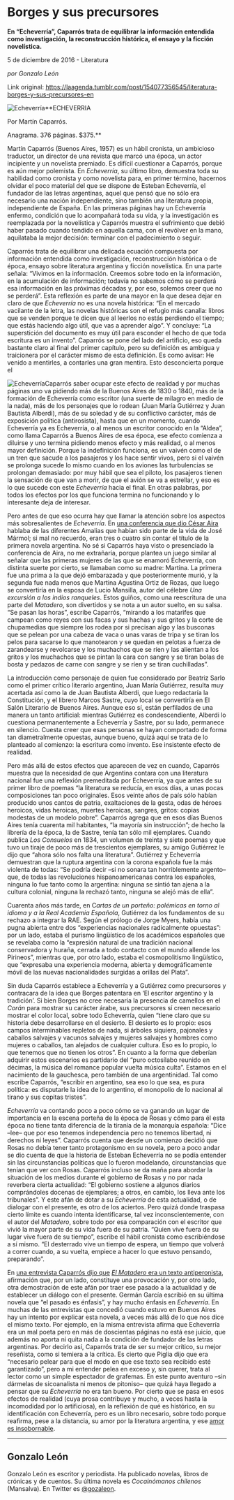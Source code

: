 # Borges y sus precursores

**En “Echeverría”, Caparrós
trata de equilibrar la información
entendida como investigación, la reconstrucción histórica,
el ensayo y la ficción novelística.**

5 de diciembre de 2016 - Literatura

_por Gonzalo León_

Link original: https://laagenda.tumblr.com/post/154077356545/literatura-borges-y-sus-precursores-en

![Echeverría](https://64.media.tumblr.com/a3d6acac3af0abce2b579613ce929968/tumblr_inline_pjzvr69QV11t6q87u_500.jpg)**ECHEVERRIA  

Por Martín Caparrós.  

Anagrama. 376 páginas. $375.**

Martín
Caparrós (Buenos Aires, 1957) es un hábil cronista, un ambicioso
traductor, un director de una revista que marcó una época, un actor
incipiente y un novelista premiado. Es difícil cuestionar a
Caparrós, porque es aún mejor polemista. En *Echeverría*,
su último libro, demuestra toda su habilidad como cronista y como
novelista para, en primer término, hacernos olvidar el poco material
del que se dispone de Esteban Echeverría, el fundador de las letras
argentinas, aquel que pensó que no sólo era necesario una nación
independiente, sino también una literatura propia, independiente de
España. En las primeras páginas hay un Echeverría enfermo,
condición que lo acompañará toda su vida, y la investigación es
reemplazada por la novelística y Caparrós muestra el sufrimiento
que debió haber pasado cuando tendido en aquella cama, con el
revólver en la mano, aquilataba la mejor decisión: terminar con el
padecimiento o seguir.

Caparrós
trata de equilibrar una delicada ecuación compuesta por información
entendida como investigación, reconstrucción histórica o de época,
ensayo sobre literatura argentina y ficción novelística. En una
parte señala: “Vivimos en la información. Creemos sobre todo en
la información, en la acumulación de información; todavía no
sabemos cómo se perderá esa información en las próximas décadas
y, por eso, solemos creer que no se perderá”. Esta reflexión es
parte de una mayor en la que desea dejar en claro de que *Echeverría*
no es una novela histórica: “En el mercado vacilante de la letra,
las novelas históricas son el refugio más canalla: libros que se
venden porque te dicen que al leerlos no estás perdiendo el tiempo;
que estás haciendo algo útil, que vas a aprender algo”. Y
concluye: “La superstición del documento es muy útil para
esconder el hecho de que toda escritura es un invento”. Caparrós
se pone del lado del artificio, eso queda bastante claro al final del
primer capítulo, pero su definición es ambigua y traicionera por el
carácter mismo de esta definición. Es como avisar: He venido a
mentirles, a contarles una gran mentira. Esto desconcierta porque el


![Echeverría](https://64.media.tumblr.com/e205cec44629b7fda8a020f2ffd538a9/tumblr_inline_pjzvr75Irr1t6q87u_400.jpg)Caparrós
saber ocupar este efecto de realidad y por muchas páginas uno va
pidiendo más de la Buenos Aires de 1830 o 1840, más de la formación
de Echeverría como escritor (una suerte de milagro en medio de la
nada), más de los personajes que lo rodean (Juan María Gutiérrez y
Juan Bautista Alberdi), más de su soledad y de su conflictivo
carácter, más de exposición política (antirosista), hasta que en
un momento, cuando Echeverría ya es Echeverría, o al menos un
escritor conocido en la “Aldea”, como llama Caparrós a Buenos
Aires de esa época, ese efecto comienza a diluirse y uno termina
pidiendo menos efecto y más realidad, o al menos mayor definición.
Porque la indefinición funciona, es un vaivén como el de un tren
que sacude a los pasajeros y los hace sentir vivos, pero si el vaivén
se prolonga sucede lo mismo cuando en los aviones las turbulencias se
prolongan demasiado: por muy hábil que sea el piloto, los pasajeros
tienen la sensación de que van a morir, de que el avión se va a
estrellar, y eso es lo que sucede con este *Echeverría*
hacia el final. En otras palabras, por todos los efectos por los que
funciona termina no funcionando y lo interesante deja de interesar.

Pero
antes de que eso ocurra hay que llamar la atención sobre los
aspectos más sobresalientes de *Echeverría*.
En [una
conferencia que dio César Aira](https://www.youtube.com/watch?v=rU_ljW5woLc) hablaba de las diferentes Amalias
que habían sido parte de la vida de José Mármol; si mal no
recuerdo, eran tres o cuatro sin contar el título de la primera
novela argentina. No sé si Caparrós haya visto o presenciado la
conferencia de Aira, no me extrañaría, porque plantea un juego
similar al señalar que las primeras mujeres de las que se enamoró
Echeverría, con distinta suerte por cierto, se llamaban como su
madre: Martina. La primera fue una prima a la que dejó embarazada y
que posteriormente murió, y la segunda fue nada menos que Martina
Agustina Ortiz de Rozas, que luego se convertiría en la esposa de
Lucio Mansilla, autor del célebre *Una
excursión a los indios ranqueles*.
Estos guiños, como una reescritura de una parte del *Matadero*,
son divertidos y se nota a un autor suelto, en su salsa. “Se pasan
las horas”, escribe Caparrós, “mirando a los matarifes que
campean como reyes con sus facas y sus hachas y sus gritos y la corte
de chupamedias que siempre los rodea por si precisan algo y las
busconas que se pelean por una cabeza de vaca o unas varas de tripa y
se tiran los pelos para sacarse lo que manotearon y se quedan en
pelotas a fuerza de zarandearse y revolcarse y los muchachos que se
ríen y las alientan a los gritos y los muchachos que se pintan la
cara con sangre y se tiran bolas de bosta y pedazos de carne con
sangre y se ríen y se tiran cuchilladas”.

La
introducción como personaje de quien fue considerado por Beatriz
Sarlo como el primer crítico literario argentino, Juan María
Gutiérrez, resulta muy acertada así como la de Juan Bautista
Alberdi, que luego redactaría la Constitución, y el librero Marcos
Sastre, cuyo local se convertiría en El Salón Literario de Buenos
Aires. Aunque eso sí, están perfilados de una manera un tanto
artificial: mientras Gutiérrez es condescendiente, Alberdi lo
cuestiona permanentemente a Echeverría y Sastre, por su lado,
permanece en silencio. Cuesta creer que esas personas se hayan
comportado de forma tan diametralmente opuestas, aunque bueno, quizá
aquí se trata de lo planteado al comienzo: la escritura como
invento. Ese insistente efecto de realidad.

Pero
más allá de estos efectos que aparecen de vez en cuando, Caparrós
muestra que la necesidad de que Argentina contara con una literatura
nacional fue una reflexión premeditada por Echeverría, ya que antes
de su primer libro de poemas “la literatura se reducía, en esos
días, a unas pocas composiciones tan poco originales. Esos veinte
años de país sólo habían producido unos cantos de patria,
exaltaciones de la gesta, odas de héroes heroicos, vidas heroicas,
muertes heroicas, sangres, gritos: copias modestas de un modelo
pobre”. Caparrós agrega que en esos días Buenos Aires tenía
cuarenta mil habitantes, “la mayoría sin instrucción”; de hecho
la librería de la época, la de Sastre, tenía tan sólo mil
ejemplares. Cuando publica *Los
Consuelos*
en 1834, un volumen de treinta y siete poemas y que tuvo un tiraje de
poco más de trescientos ejemplares, su amigo Gutiérrez le dijo que
“ahora sólo nos falta una literatura”. Gutiérrez y Echeverría
demuestran que la ruptura argentina con la corona española fue la
más violenta de todas: “Se podría decir –si no sonara tan
horriblemente argento– que, de todas las revoluciones
hispanoamericanas contra los españoles, ninguna lo fue tanto como la
argentina: ninguna se sintió tan ajena a la cultura colonial,
ninguna la rechazó tanto, ninguna se alejó más de ella”.

Cuarenta
años más tarde, en C*artas
de un porteño: polémicas en torno al idioma y a la Real Academia
Española*,
Gutiérrez da los fundamentos de su rechazo a integrar la RAE. Según
el prólogo de Jorge Myers, había una pugna abierta entre dos
“experiencias nacionales radicalmente opuestas”: por un lado,
estaba el purismo lingüístico de los académicos españoles que se
revelaba como la “expresión natural de una tradición nacional
conservadora y huraña, cerrada a todo contacto con el mundo allende
los Pirineos”, mientras que, por otro lado, estaba el
cosmopolitismo lingüístico, que “expresaba una experiencia
moderna, abierta y demográficamente móvil de las nuevas
nacionalidades surgidas a orillas del Plata”.

Sin
duda Caparrós establece a Echeverría y a Gutiérrez como
precursores y contracara de la idea que Borges patentara en ‘El
escritor argentino y la tradición’. Si bien Borges no cree
necesaria la presencia de camellos en el *Corán*
para mostrar su carácter árabe, sus precursores sí creen necesario
mostrar el color local, sobre todo Echeverría, quien “tiene claro
que su historia debe desarrollarse en el desierto. El desierto es lo
propio: esos campos interminables repletos de nada, si árboles
siquiera, pajonales y caballos salvajes y vacunos salvajes y mujeres
salvajes y hombres como mujeres o caballos, tan alejados de cualquier
cultura. Eso es lo propio, lo que tenemos que no tienen los otros”.
En cuanto a la forma que deberían adquirir estos escenarios es
partidario del “puro octosílabo reunido en décimas, la música
del romance popular vuelta música culta”. Estamos en el nacimiento
de la gauchesca, pero también de una argentinidad. Tal como escribe
Caparrós, “escribir en argentino, sea eso lo que sea, es pura
política: es disputarle la idea de lo argentino, el monopolio de lo
nacional al tirano y sus copitas tristes”.

*Echeverría*
va contando poco a poco cómo se va ganando un lugar de importancia
en la escena porteña de la época de Rosas y cómo para él esta
época no tiene tanta diferencia de la tiranía de la monarquía
española: “Dice –lee– que por eso tenemos independencia pero
no tenemos libertad, ni derechos ni leyes”. Caparrós cuenta que
desde un comienzo decidió que Rosas no debía tener tanto
protagonismo en su novela, pero a poco andar se dio cuenta de que la
historia de Esteban Echeverría no se podía entender sin las
circunstancias políticas que lo fueron modelando, circunstancias que
tenían que ver con Rosas. Caparrós incluso se da maña para abordar
la situación de los medios durante el gobierno de Rosas y no por
nada reverbera cierta actualidad: “El gobierno sostiene a algunos
diarios comprándoles docenas de ejemplares; a otros, en cambio, los
lleva ante los tribunales”. Y este afán de dotar a su *Echeverría*
de esta actualidad, o de dialogar con el presente, es otro de los
aciertos. Pero quizá donde traspasa cierto límite es cuando intenta
identificarse, tal vez inconscientemente, con el autor del *Matadero*,
sobre todo por esa comparación con el escritor que vivió la mayor
parte de su vida fuera de su patria. “Quien vive fuera de su lugar
vive fuera de su tiempo”, escribe el hábil cronista como
escribiéndose a sí mismo. “El desterrado vive un tiempo de
espera, un tiempo que volverá a correr cuando, a su vuelta, empiece
a hacer lo que estuvo pensando, preparando”.

En
[una
entrevista Caparrós dijo que](http://www.revistaenie.clarin.com/literatura/Martin-Caparros-Matadero-texto-antiperonista_0_1677432393.html) [*El
Matadero*
era un texto antiperonista](http://www.revistaenie.clarin.com/literatura/Martin-Caparros-Matadero-texto-antiperonista_0_1677432393.html),
afirmación que, por un lado, constituye una provocación y, por otro
lado, otra demostración de este afán por traer ese pasado a la
actualidad y de establecer un diálogo con el presente. Germán
García escribió en su última novela que “el pasado es énfasis”,
y hay mucho énfasis en *Echeverría*.
En muchas de las entrevistas que concedió cuando estuvo en Buenos
Aires hay un intento por explicar esta novela, a veces más allá de
lo que nos dice el mismo texto. Por ejemplo, en la misma entrevista
afirma que Echeverría era un mal poeta pero en más de doscientas
páginas no está ese juicio, que además no aporta ni quita nada a
la condición de fundador de las letras argentinas. Por decirlo así,
Caparrós trata de ser su mejor crítico, su mejor reseñista, como
si temiera a la crítica. Es cierto que Piglia dijo que era
“necesario pelear para que el modo en que ese texto sea recibido
esté garantizado”, pero a mi entender pelea en exceso y, sin
querer, trata al lector como un simple espectador de grafemas. En
este punto aventuro –sin dármelas de sicoanalista ni menos de
pitoniso– que quizá haya llegado a pensar que su *Echeverría*
no era tan bueno. Por cierto que se pasa en esos efectos de realidad
(cuya prosa contribuye y mucho, a veces hasta la incomodidad por lo
artificiosa), en la reflexión de qué es histórico, en su
identificación con Echeverría, pero es un libro necesario, sobre
todo porque reafirma, pese a la distancia, su amor por la literatura
argentina, y ese [amor
es insobornable](https://www.youtube.com/watch?v=qN3Y3Z5-3sw).

  




---

 Gonzalo León
-------------

 Gonzalo León es escritor y periodista. Ha publicado novelas, libros de crónicas y de cuentos. Su última novela es *Cocainómanos chilenos* (Mansalva). En Twitter es [@gozaleon](https://twitter.com/gozaleon). 

